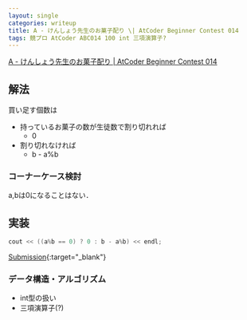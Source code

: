 ```yaml
---
layout: single
categories: writeup
title: A - けんしょう先生のお菓子配り \| AtCoder Beginner Contest 014
tags: 競プロ AtCoder ABC014 100 int 三項演算子?
---
```


[A - けんしょう先生のお菓子配り \| AtCoder Beginner Contest 014](https://beta.atcoder.jp/contests/abc014/tasks/abc014_1)

## 解法
買い足す個数は
- 持っているお菓子の数が生徒数で割り切れれば
    - 0
- 割り切れなければ
    - b - a%b
### コーナーケース検討
a,bは0になることはない．
## 実装
```cpp
cout << ((a%b == 0) ? 0 : b - a%b) << endl;
```

[Submission](https://beta.atcoder.jp/contests/abc014/submissions/3015459){:target="_blank"}

### データ構造・アルゴリズム
- int型の扱い
- 三項演算子(?)